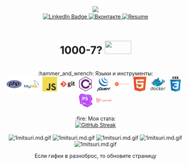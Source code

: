 <div align="center">
  <a href="https://radikal.host/i/lzWsyK"><img src="https://media.giphy.com/media/v1.Y2lkPTc5MGI3NjExY2N1bXhlb3FyeDhydG9jNGh1NXZqcTYxdWoxb3c5ZTNsdjI5MnY2NCZlcD12MV9naWZzX3NlYXJjaCZjdD1n/pVWuLuV1JESZJdebkI/giphy.gif" border="0"></a>
  <br>
  <div>
  <a href="https://t.me/EvgenyVasiev">
    <img src="https://img.shields.io/badge/Telegram-2CA5E0?style=flat-squeare&logo=telegram&logoColor=white" alt="LinkedIn Badge"/>
  </a>
    <a href="https://vk.com/id207510466">
    <img src="https://img.shields.io/badge/Вконтакте-blue" alt="Вконтакте"/>
  </a>
  <a href="https://ekaterinburg.hh.ru/resume/2b3e5169ff052eb5d90039ed1f396e48326531">
    <img src="https://img.shields.io/badge/HH.ru-red" alt="Resume"/>
  </a>
</div>
  <br>
    <h1>
  1000-7?
    <img src="https://media.giphy.com/media/11YMFLRM0gWZ1u/giphy.gif?cid=ecf05e47zc9g2ypa9oue4xv68jgwhj3qo7mf8p5qs239cdvd&ep=v1_gifs_search&rid=giphy.gif&ct=g" width="70px" height="35px"/>
  </h1>
  <br>
</div>

<div align="center">
    :hammer_and_wrench: Языки и инструменты:
<div align="center">
  <img src="https://github.com/devicons/devicon/blob/master/icons/php/php-original.svg" title="php" alt="php" width="40" height="40"/>&nbsp;
  <img src="https://github.com/devicons/devicon/blob/master/icons/mysql/mysql-original-wordmark.svg" title="mysql" alt="mysql" width="40" height="40"/>&nbsp;
  <img src="https://github.com/devicons/devicon/blob/master/icons/javascript/javascript-original.svg" title="javascript" alt="javascript" width="40" height="40"/>&nbsp;
  <img src="https://github.com/devicons/devicon/blob/master/icons/git/git-original-wordmark.svg" title="git" alt="git" width="40" height="40"/>&nbsp;
  <img src="https://github.com/devicons/devicon/blob/master/icons/csharp/csharp-line.svg" title="csharp" alt="csharp" width="40" height="40"/>&nbsp;
  <img src="https://github.com/devicons/devicon/blob/master/icons/jquery/jquery-original-wordmark.svg" title="jquery" alt="jquery " width="40" height="40"/>&nbsp;
  <img src="https://github.com/devicons/devicon/blob/master/icons/postman/postman-original-wordmark.svg"  title="postman" alt="postman" width="40" height="40"/>&nbsp;
  <img src="https://github.com/devicons/devicon/blob/master/icons/html5/html5-original.svg" title="HTML5" alt="HTML" width="40" height="40"/>&nbsp;
  <img src="https://github.com/devicons/devicon/blob/master/icons/docker/docker-original-wordmark.svg" title="docker" alt="docker" width="40" height="40"/>&nbsp;
  <img src="https://github.com/devicons/devicon/blob/master/icons/css3/css3-original-wordmark.svg" title="css3" alt="css3" width="40" height="40"/>&nbsp;
  <img src="https://github.com/devicons/devicon/blob/master/icons/phpstorm/phpstorm-plain.svg" title="phpstorm"  alt="phpstorm" width="40" height="40"/>&nbsp;
  <img src="https://github.com/devicons/devicon/blob/master/icons/laravel/laravel-line-wordmark.svg" title="NodeJS" alt="NodeJS" width="40" height="40"/>&nbsp;
</div>
</div>
<br>
<div align="center">
:fire: Моя стата:<br>
<a href="https://git.io/streak-stats"><img src="https://github-readme-streak-stats.herokuapp.com?user=Emerhog&theme=dark&hide_border=true&locale=ru" alt="GitHub Streak" /></a><br>
</div>
<br>
<div flex-direction="row" align="center">
<img src="https://e.radikal.host/2024/10/21/1mitsuri.gif" alt="1mitsuri.md.gif" border="0">
<img src="https://e.radikal.host/2024/10/21/2mitsuri.gif" alt="1mitsuri.md.gif" border="0">
<img src="https://e.radikal.host/2024/10/21/3mitsuri9aaddf12ac252ced.gif" alt="1mitsuri.md.gif" border="0">
<img src="https://e.radikal.host/2024/10/21/4mitsuri.gif" alt="1mitsuri.md.gif" border="0">
<img src="https://e.radikal.host/2024/10/21/5mitsuri.gif" alt="1mitsuri.md.gif" border="0">
</div>
<div align="center">
<p>Если гифки в разноброс, то обновите страницу</p>
</div>
